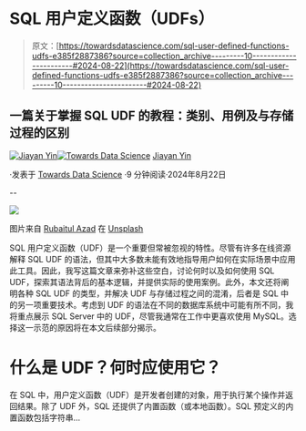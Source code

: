 # SQL 用户定义函数（UDFs）

> 原文：[https://towardsdatascience.com/sql-user-defined-functions-udfs-e385f2887386?source=collection_archive---------10-----------------------#2024-08-22](https://towardsdatascience.com/sql-user-defined-functions-udfs-e385f2887386?source=collection_archive---------10-----------------------#2024-08-22)

## 一篇关于掌握 SQL UDF 的教程：类别、用例及与存储过程的区别

[](https://medium.com/@jiayanyin.simba?source=post_page---byline--e385f2887386--------------------------------)[![Jiayan Yin](../Images/1a67e16a388877478366a8c6b2736dda.png)](https://medium.com/@jiayanyin.simba?source=post_page---byline--e385f2887386--------------------------------)[](https://towardsdatascience.com/?source=post_page---byline--e385f2887386--------------------------------)[![Towards Data Science](../Images/a6ff2676ffcc0c7aad8aaf1d79379785.png)](https://towardsdatascience.com/?source=post_page---byline--e385f2887386--------------------------------) [Jiayan Yin](https://medium.com/@jiayanyin.simba?source=post_page---byline--e385f2887386--------------------------------)

·发表于 [Towards Data Science](https://towardsdatascience.com/?source=post_page---byline--e385f2887386--------------------------------) ·9 分钟阅读·2024年8月22日

--

![](../Images/5183fbd783d523b464e33d6a34c8a723.png)

图片来自 [Rubaitul Azad](https://unsplash.com/@rubaitulazad?utm_source=medium&utm_medium=referral) 在 [Unsplash](https://unsplash.com/?utm_source=medium&utm_medium=referral)

SQL 用户定义函数（UDF）是一个重要但常被忽视的特性。尽管有许多在线资源解释 SQL UDF 的语法，但其中大多数未能有效地指导用户如何在实际场景中应用此工具。因此，我写这篇文章来弥补这些空白，讨论何时以及如何使用 SQL UDF，探索其语法背后的基本逻辑，并提供实际的使用案例。此外，本文还将阐明各种 SQL UDF 的类型，并解决 UDF 与存储过程之间的混淆，后者是 SQL 中的另一项重要技术。考虑到 UDF 的语法在不同的数据库系统中可能有所不同，我将重点展示 SQL Server 中的 UDF，尽管我通常在工作中更喜欢使用 MySQL。选择这一示范的原因将在本文后续部分揭示。

# 什么是 UDF？何时应使用它？

在 SQL 中，用户定义函数（UDF）是开发者创建的对象，用于执行某个操作并返回结果。除了 UDF 外，SQL 还提供了内置函数（或本地函数）。SQL 预定义的内置函数包括字符串…
